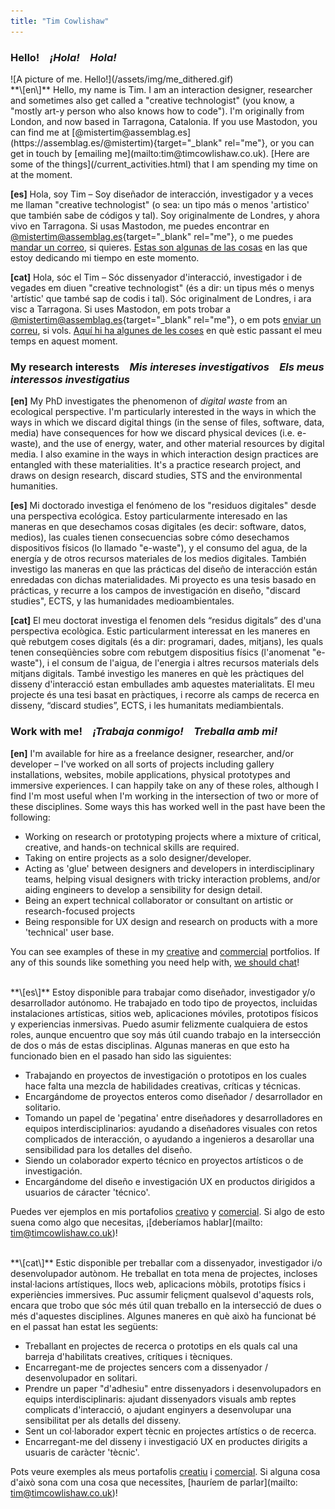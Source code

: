 ```yaml
---
title: "Tim Cowlishaw"
---
```


### Hello!&emsp;_¡Hola!_&emsp;_Hola!_

<div class="homepage-layout">
<div>
![A picture of me. Hello!](/assets/img/me_dithered.gif)
</div>
<div>
<span class="accent-text">**\[en\]**</span> Hello, my name is Tim. I am an interaction designer, researcher and sometimes also get called a "creative technologist" (you know, a "mostly art-y person who also knows how to code"). I'm originally from London, and now based in Tarragona, Catalonia. If you use Mastodon, you can find me at [@mistertim@assemblag.es](https://assemblag.es/@mistertim){target="_blank" rel="me"}, or you can get in touch by [emailing me](mailto:tim@timcowlishaw.co.uk). [Here are some of the things](/current_activities.html) that I am spending my time on at the moment.

<span class="accent-text">**\[es\]**</span> Hola, soy Tim – Soy diseñador de interacción, investigador y a veces me llaman "creative technologist" (o sea: un tipo más o menos 'artistico' que también sabe de códigos y tal). Soy originalmente de Londres, y ahora vivo en Tarragona. Si usas Mastodon, me puedes encontrar en [@mistertim@assemblag.es](https://assemblag.es/@mistertim){target="_blank" rel="me"}, o me puedes [mandar un correo](mailto:tim@timcowlishaw.co.uk), si quieres. [Estas son algunas de las cosas](/current_activities.html) en las que estoy dedicando mi tiempo en este momento.

<span class="accent-text">**\[cat\]**</span> Hola, sóc el Tim – Sóc dissenyador d'interacció, investigador i de vegades em diuen "creative technologist" (és a dir: un tipus més o menys 'artístic' que també sap de codis i tal). Sóc originalment de Londres, i ara visc a Tarragona. Si uses Mastodon, em pots trobar a [@mistertim@assemblag.es](https://assemblag.es/@mistertim){target="_blank" rel="me"}, o em pots [enviar un correu]( mailto:tim@timcowlishaw.co.uk), si vols. [Aquí hi ha algunes de les coses](/current_activities.html) en què estic passant el meu temps en aquest moment.
</div>
</div>

### <span class="line">My research interests</span>&emsp;<span class="line">_Mis intereses investigativos_</span>&emsp;<span class="line">_Els meus interessos investigatius_</span>

<span class="accent-text">**\[en\]**</span> My PhD investigates the phenomenon of _digital waste_ from an ecological perspective. I'm particularly interested in the ways in which the ways in which we discard digital things (in the sense of files, software, data, media) have consequences for how we discard physical devices (i.e. e-waste), and the use of energy, water, and other material resources by digital media. I also examine in the ways in which interaction design practices are entangled with these materialities. It's a practice research project, and draws on design research, discard studies, STS and the environmental humanities.

<span class="accent-text">**\[es\]**</span> Mi doctorado investiga el fenómeno de los "residuos digitales" desde una perspectiva ecológica. Estoy particularmente interesado en las maneras en que desechamos cosas digitales (es decir: software, datos, medios), las cuales tienen consecuencias sobre cómo desechamos dispositivos físicos (lo llamado "e-waste"), y el consumo del agua, de la energía y de otros recursos materiales de los medios digitales. También investigo las maneras en que las prácticas del diseño de interacción están enredadas con dichas materialidades. Mi proyecto es una tesis basado en prácticas, y recurre a los campos de investigación en diseño, "discard studies", ECTS, y las humanidades medioambientales.

<span class="accent-text">**\[cat\]**</span> El meu doctorat investiga el fenomen dels “residus digitals” des d'una perspectiva ecològica. Estic particularment interessat en les maneres en què rebutgem coses digitals (és a dir: programari, dades, mitjans), les quals tenen conseqüències sobre com rebutgem dispositius físics (l'anomenat "e-waste"), i el consum de l'aigua, de l'energia i altres recursos materials dels mitjans digitals. També investigo les maneres en què les pràctiques del disseny d'interacció estan embullades amb aquestes materialitats. El meu projecte és una tesi basat en pràctiques, i recorre als camps de recerca en disseny, “discard studies”, ECTS, i les humanitats mediambientals.


### <span class="line">Work with me!</span>&emsp;<span class="line">_¡Trabaja conmigo!_</span>&emsp;<span class="line">_Treballa amb mi!_</span>

<span class="accent-text">**\[en\]**</span> I'm available for hire as a freelance designer, researcher, and/or developer –  I've worked on all sorts of projects including gallery installations, websites, mobile applications, physical prototypes and immersive experiences. I can happily take on any of these roles, although I find I'm most useful when I'm working in the intersection of two or more of these disciplines. Some ways this has worked well in the past have been the following:

* Working on research or prototyping projects where a mixture of critical, creative, and hands-on technical skills are required.
* Taking on entire projects as a solo designer/developer.
* Acting as 'glue' between designers and developers in interdisciplinary teams, helping visual designers with tricky interaction problems, and/or aiding engineers to develop a sensibility for design detail.
* Being an expert technical collaborator or consultant on artistic or research-focused projects
* Being responsible for UX design and research on products with a more 'technical' user base.

You can see examples of these in my [creative](/creative.html) and [commercial](/commercial.html) portfolios. If any of this sounds like something you need help with, [we should chat](mailto:tim@timcowlishaw.co.uk)!


<br />
<span class="accent-text">**\[es\]**</span> Estoy disponible para trabajar como diseñador, investigador y/o desarrollador autónomo. He trabajado en todo tipo de proyectos, incluidas instalaciones artísticas, sitios web, aplicaciones móviles, prototipos físicos y experiencias inmersivas. Puedo asumir felizmente cualquiera de estos roles, aunque encuentro que soy más útil cuando trabajo en la intersección de dos o más de estas disciplinas. Algunas maneras en que esto ha funcionado bien en el pasado han sido las siguientes:

* Trabajando en proyectos de investigación o prototipos en los cuales hace falta una mezcla de habilidades creativas, críticas y técnicas.
* Encargándome de proyectos enteros como diseñador / desarrollador en solitario.
* Tomando un papel de 'pegatina' entre diseñadores y desarrolladores en equipos interdisciplinarios: ayudando a diseñadores visuales con retos complicados de interacción, o ayudando a ingenieros a desarollar una sensibilidad para los detalles del diseño.
* Siendo un colaborador experto técnico en proyectos artísticos o de investigación.
* Encargándome del diseño e investigación UX en productos dirigidos a usuarios de cáracter 'técnico'.

Puedes ver ejemplos en mis portafolios [creativo](/creative.html) y [comercial](/commercial.html). Si algo de esto suena como algo que necesitas, ¡[deberíamos hablar](mailto: tim@timcowlishaw.co.uk)!


<br />
<span class="accent-text">**\[cat\]**</span> Estic disponible per treballar com a dissenyador, investigador i/o desenvolupador autònom. He treballat en tota mena de projectes, incloses instal·lacions artístiques, llocs web, aplicacions mòbils, prototips físics i experiències immersives. Puc assumir feliçment qualsevol d'aquests rols, encara que trobo que sóc més útil quan treballo en la intersecció de dues o més d'aquestes disciplines. Algunes maneres en què això ha funcionat bé en el passat han estat les següents:

* Treballant en projectes de recerca o prototips en els quals cal una barreja d'habilitats creatives, crítiques i tècniques.
* Encarregant-me de projectes sencers com a dissenyador / desenvolupador en solitari.
* Prendre un paper "d'adhesiu" entre dissenyadors i desenvolupadors en equips interdisciplinaris: ajudant dissenyadors visuals amb reptes complicats d'interacció, o ajudant enginyers a desenvolupar una sensibilitat per als detalls del disseny.
* Sent un col·laborador expert tècnic en projectes artístics o de recerca.
* Encarregant-me del disseny i investigació UX en productes dirigits a usuaris de caràcter 'tècnic'.

 Pots veure exemples als meus portafolis [creatiu](/creative.html) i [comercial](/commercial.html). Si alguna cosa d'això sona com una cosa que necessites, [hauríem de parlar](mailto: tim@timcowlishaw.co.uk)!

